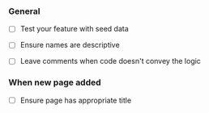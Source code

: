 ### General
* [ ] Test your feature with seed data
* [ ] Ensure names are descriptive
* [ ] Leave comments when code doesn't convey the logic


### When new page added
* [ ] Ensure page has appropriate title 